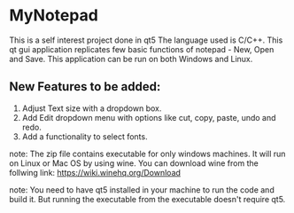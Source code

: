 # MyNotepad
This is a self interest project done in qt5
The language used is C/C++. 
This qt gui application replicates few basic functions of notepad - New, Open and  Save.
This application can be run on both Windows and Linux.

## New Features to be added:
1. Adjust Text size with a dropdown box.
2. Add Edit dropdown menu with options like cut, copy, paste, undo and redo.
3. Add a functionality to select fonts.

note: The zip file contains executable for only windows machines. It will run on Linux or Mac OS by using
wine.
You can download wine from the follwing link: https://wiki.winehq.org/Download

note: You need to have qt5 installed in your machine to run the code and build it. But running the executable from the executable doesn't require qt5.
